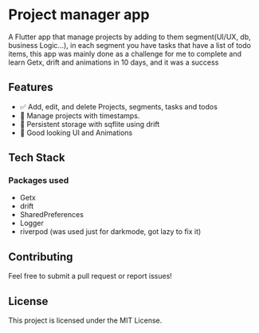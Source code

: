 # Project manager app

A Flutter app that manage projects by adding to them segment(UI/UX, db, business Logic...), in each segment you have tasks that have a list of todo items, this app was mainly done as a challenge for me to complete and learn Getx, drift and animations in 10 days, and it was a success 

## Features

- ✅ Add, edit, and delete Projects, segments, tasks and todos
- 📅 Manage projects with timestamps.
- 🔄 Persistent storage with sqflite using drift
- 📡 Good looking UI and Animations

## Tech Stack

### Packages used
- Getx
- drift
- SharedPreferences
- Logger
- riverpod (was used just for darkmode, got lazy to fix it)
## Contributing
Feel free to submit a pull request or report issues!

## License
This project is licensed under the MIT License.
